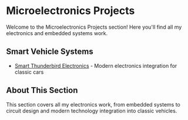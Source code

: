# Microelectronics Projects

Welcome to the Microelectronics Projects section! Here you'll find all my electronics and embedded systems work.

## Smart Vehicle Systems
- [Smart Thunderbird Electronics](Smart-T-Bird.md) - Modern electronics integration for classic cars

## About This Section
This section covers all my electronics work, from embedded systems to circuit design and modern technology integration into classic vehicles.
